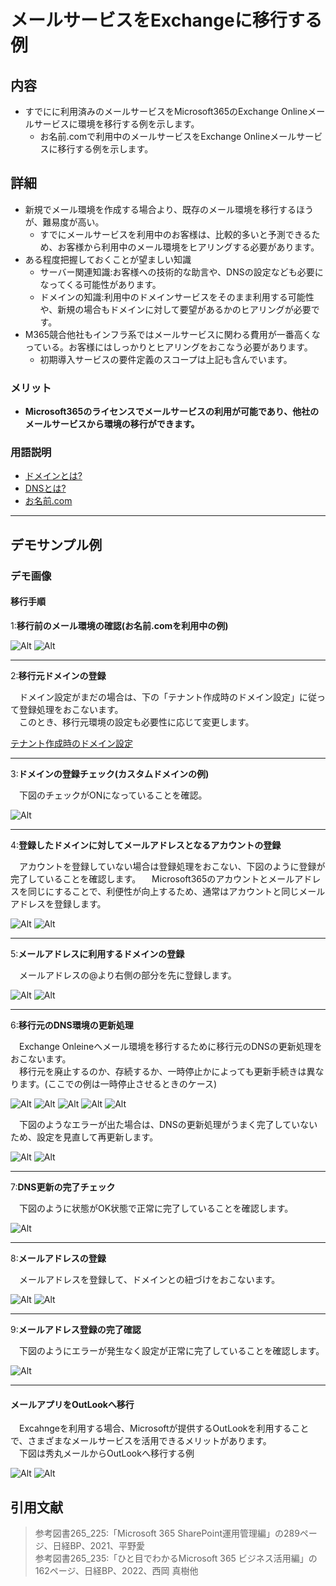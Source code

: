 # メールサービスをExchangeに移行する例

## 内容

- すでにに利用済みのメールサービスをMicrosoft365のExchange Onlineメールサービスに環境を移行する例を示します。
  - お名前.comで利用中のメールサービスをExchange Onlineメールサービスに移行する例を示します。

## 詳細

- 新規でメール環境を作成する場合より、既存のメール環境を移行するほうが、難易度が高い。
  - すでにメールサービスを利用中のお客様は、比較的多いと予測できるため、お客様から利用中のメール環境をヒアリングする必要があります。
- ある程度把握しておくことが望ましい知識
  - サーバー関連知識:お客様への技術的な助言や、DNSの設定なども必要になってくる可能性があります。
  - ドメインの知識:利用中のドメインサービスをそのまま利用する可能性や、新規の場合もドメインに対して要望があるかのヒアリングが必要です。
- M365競合他社もインフラ系ではメールサービスに関わる費用が一番高くなっている。お客様にはしっかりとヒアリングをおこなう必要があります。
  - 初期導入サービスの要件定義のスコープは上記も含んでいます。

### メリット

- **Microsoft365のライセンスでメールサービスの利用が可能であり、他社のメールサービスから環境の移行ができます。**

### 用語説明

- [ドメインとは?](https://www.onamae.com/clever/about/domain.html)
- [DNSとは?](https://www.xdomain.ne.jp/column/about-dns/)
- [お名前.com](https://www.onamae.com/)

---

## デモサンプル例

### デモ画像

#### 移行手順

1:**移行前のメール環境の確認(お名前.comを利用中の例)**

![Alt](../../7_Prj/716_M365/200_インフラサービス/40_メールサービス/40_メールサービス_Exchange移行前環境1.png)
![Alt](../../7_Prj/716_M365/200_インフラサービス/40_メールサービス/40_メールサービス_Exchange移行前環境2.png)

---

2:**移行元ドメインの登録**

　ドメイン設定がまだの場合は、下の「テナント作成時のドメイン設定」に従って登録処理をおこないます。  
　このとき、移行元環境の設定も必要性に応じて変更します。  

[テナント作成時のドメイン設定](716_M365_10_販売促進デモ一覧100_初期導入の流れ.md#テナント作成時のドメイン設定)

---

3:**ドメインの登録チェック(カスタムドメインの例)**

　下図のチェックがONになっていることを確認。  

![Alt](../../7_Prj/716_M365/200_インフラサービス/40_メールサービス/40_メールサービス_Exchange機能抜粋2.png)

---

4:**登録したドメインに対してメールアドレスとなるアカウントの登録**

　アカウントを登録していない場合は登録処理をおこない、下図のように登録が完了していることを確認します。
　Microsoft365のアカウントとメールアドレスを同じにすることで、利便性が向上するため、通常はアカウントと同じメールアドレスを登録します。

![Alt](../../7_Prj/716_M365/200_インフラサービス/40_メールサービス/40_メールサービス_Exchange機能抜粋3.png)
![Alt](../../7_Prj/716_M365/200_インフラサービス/40_メールサービス/40_メールサービス_Exchange機能抜粋4.png)

---

5:**メールアドレスに利用するドメインの登録**

　メールアドレスの@より右側の部分を先に登録します。

![Alt](../../7_Prj/716_M365/200_インフラサービス/40_メールサービス/40_メールサービス_カスタムドメインでメール設定1.png)
![Alt](../../7_Prj/716_M365/200_インフラサービス/40_メールサービス/40_メールサービス_カスタムドメインでメール設定2.png)

---

6:**移行元のDNS環境の更新処理**

　Exchange Onleineへメール環境を移行するために移行元のDNSの更新処理をおこないます。  
　移行元を廃止するのか、存続するか、一時停止かによっても更新手続きは異なります。(ここでの例は一時停止させるときのケース)  

![Alt](../../7_Prj/716_M365/200_インフラサービス/40_メールサービス/40_メールサービス_カスタムドメインでメール設定3.png)
![Alt](../../7_Prj/716_M365/200_インフラサービス/40_メールサービス/40_メールサービス_カスタムドメインでメール設定4.png)
![Alt](../../7_Prj/716_M365/200_インフラサービス/40_メールサービス/40_メールサービス_カスタムドメインでメール設定53.png)
![Alt](../../7_Prj/716_M365/200_インフラサービス/40_メールサービス/40_メールサービス_カスタムドメインでメール設定54.png)
![Alt](../../7_Prj/716_M365/200_インフラサービス/40_メールサービス/40_メールサービス_カスタムドメインでメール設定55.png)

　下図のようなエラーが出た場合は、DNSの更新処理がうまく完了していないため、設定を見直して再更新します。

![Alt](../../7_Prj/716_M365/200_インフラサービス/40_メールサービス/40_メールサービス_カスタムドメインでメール設定5.png)
![Alt](../../7_Prj/716_M365/200_インフラサービス/40_メールサービス/40_メールサービス_カスタムドメインでメール設定52.png)

---

7:**DNS更新の完了チェック**

　下図のように状態がOK状態で正常に完了していることを確認します。

![Alt](../../7_Prj/716_M365/200_インフラサービス/40_メールサービス/40_メールサービス_カスタムドメインでメール設定57.png)

---

8:**メールアドレスの登録**

　メールアドレスを登録して、ドメインとの紐づけをおこないます。

![Alt](../../7_Prj/716_M365/200_インフラサービス/40_メールサービス/40_メールサービス_カスタムドメインでメール設定6.png)
![Alt](../../7_Prj/716_M365/200_インフラサービス/40_メールサービス/40_メールサービス_カスタムドメインでメール設定7.png)

---

9:**メールアドレス登録の完了確認**

　下図のようにエラーが発生なく設定が正常に完了していることを確認します。

![Alt](../../7_Prj/716_M365/200_インフラサービス/40_メールサービス/40_メールサービス_カスタムドメインでメール設定9.png)

---

#### メールアプリをOutLookへ移行

　Excahngeを利用する場合、Microsoftが提供するOutLookを利用することで、さまざまなメールサービスを活用できるメリットがあります。  
　下図は秀丸メールからOutLookへ移行する例  

![Alt](../../7_Prj/716_M365/200_インフラサービス/40_メールサービス/40_メールサービス_Exchange移行前環境3.png)
![Alt](../../7_Prj/716_M365/200_インフラサービス/40_メールサービス/40_メールサービス_Exchange移行後環境4.png)

## 引用文献

> 参考図書265_225:「Microsoft 365 SharePoint運用管理編」の289ページ、日経BP、2021、平野愛  
> 参考図書265_235:「ひと目でわかるMicrosoft 365 ビジネス活用編」の162ページ、日経BP、2022、西岡 真樹他  

